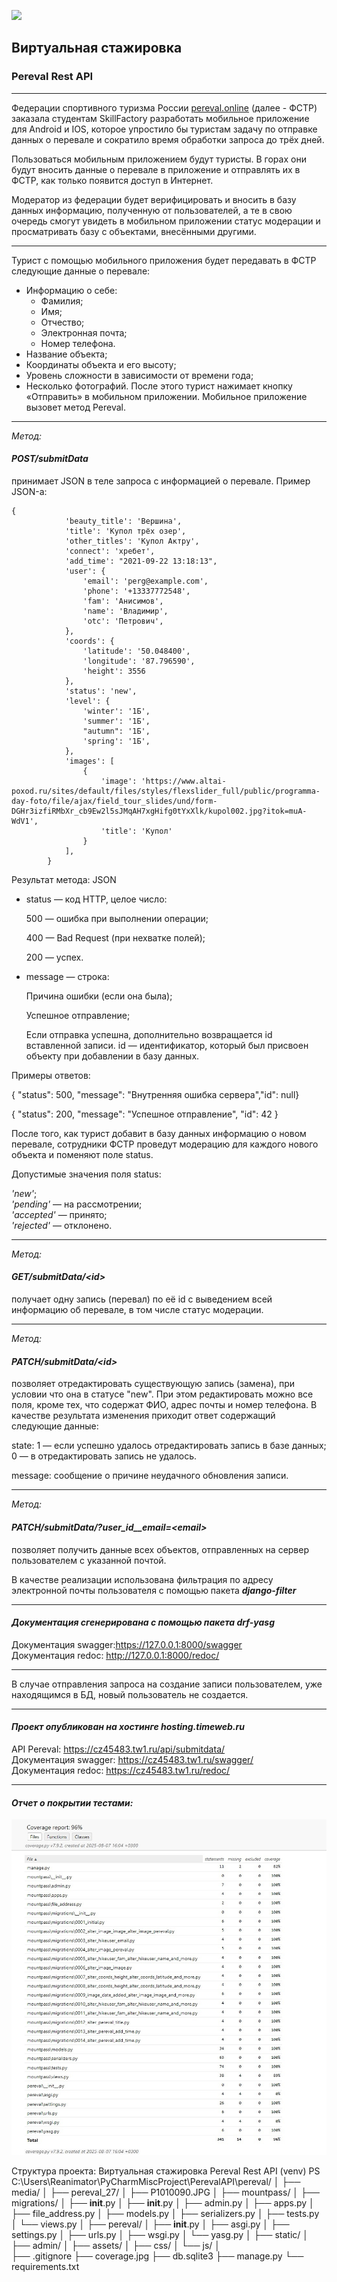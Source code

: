 ![](https://kartinki.pics/uploads/posts/2022-12/1671734665_kartinkin-net-p-kartinki-turizm-dlya-detei-pinterest-56.png)

  Виртуальная стажировка
-
 ### Pereval Rest API

***
Федерации спортивного туризма России  [<u>pereval.online</u>](https://pereval.online/) (далее - ФСТР) заказала 
студентам SkillFactory разработать мобильное приложение для Android и IOS, 
которое упростило бы туристам задачу по отправке данных о перевале и сократило время обработки запроса до трёх дней.

Пользоваться мобильным приложением будут туристы. В горах они будут вносить 
данные о перевале в приложение и отправлять их в ФСТР, как только появится доступ
в Интернет.

Модератор из федерации будет верифицировать и вносить в базу данных информацию,
полученную от пользователей, а те в свою очередь смогут увидеть в мобильном
приложении статус модерации и просматривать базу с объектами, внесёнными другими.
***
Турист с помощью мобильного приложения будет передавать в ФСТР следующие данные о перевале:

* Информацию о себе:
  * Фамилия;
  * Имя;
  * Отчество;
  * Электронная почта;
  * Номер телефона.
* Название объекта;
* Координаты объекта и его высоту;
* Уровень сложности в зависимости от времени года;
* Несколько фотографий.
После этого турист нажимает кнопку «Отправить» в мобильном приложении. Мобильное приложение вызовет метод Pereval.
***
_Метод:_

#### _**POST/submitData**_
принимает JSON в теле запроса с информацией о перевале. Пример JSON-а:

```
{
            'beauty_title': 'Вершина',
            'title': 'Купол трёх озер',
            'other_titles': 'Купол Актру',
            'connect': 'хребет',
            'add_time': "2021-09-22 13:18:13",
            'user': {
                'email': 'perg@example.com',
                'phone': '+13337772548',
                'fam': 'Анисимов',
                'name': 'Владимир',
                'otc': 'Петрович',
            },
            'coords': {
                'latitude': '50.048400',
                'longitude': '87.796590',
                'height': 3556
            },
            'status': 'new',
            'level': {
                'winter': '1Б',
                'summer': '1Б',
                "autumn": '1Б',
                'spring': '1Б',
            },
            'images': [
                {
                    'image': 'https://www.altai-poxod.ru/sites/default/files/styles/flexslider_full/public/programma-day-foto/file/ajax/field_tour_slides/und/form-DGHr3izfiRMbXr_cb9Ew2l5sJMqAH7xgHifg0tYxXlk/kupol002.jpg?itok=muA-WdV1',
                    'title': 'Купол'
                }
            ],
        }
```

Результат метода: JSON

* status — код HTTP, целое число:

  500 — ошибка при выполнении операции;

  400 — Bad Request (при нехватке полей);

  200 — успех.

* message — строка:

  Причина ошибки (если она была);

  Успешное отправление;

  Если отправка успешна, дополнительно возвращается id вставленной записи.
id — идентификатор, который был присвоен объекту при добавлении в базу данных.

Примеры oтветов:

{ "status": 500, "message": "Внутренняя ошибка сервера","id": null}

{ "status": 200, "message": "Успешное отправление", "id": 42 }

После того, как турист добавит в базу данных информацию о новом перевале, сотрудники ФСТР проведут модерацию для каждого нового объекта и поменяют поле status.

Допустимые значения поля status:

_'new'_;  
_'pending'_ — на рассмотрении;  
_'accepted'_ — принято;  
_'rejected'_ — отклонено.
*** 
_Метод:_
#### _**GET/submitData/\<id\>**_
получает одну запись (перевал) по её id с выведением всей информацию об перевале, в том числе статус модерации.
***
_Метод:_
#### _**PATCH/submitData/\<id\>**_

позволяет отредактировать существующую запись (замена), при условии что она в статусе "new". При этом редактировать можно все поля, кроме тех, что содержат ФИО, адрес почты и номер телефона. В качестве результата изменения приходит ответ содержащий следующие данные:

state:
1 — если успешно удалось отредактировать запись в базе данных;
0 — в отредактировать запись не удалось.

message: сообщение о причине неудачного обновления записи.
***
_Метод:_
#### _**PATCH/submitData/?user_id__email=\<email\>**_

позволяет получить данные всех объектов, отправленных на сервер пользователем с указанной почтой.

В качестве реализации использована фильтрация по адресу электронной почты пользователя с помощью пакета _**django-filter**_
***

#### _**Документация сгенерирована с помощью пакета drf-yasg**_

Документация swagger:<u>https://127.0.0.1:8000/swagger</u><br>
Документация redoc: <u>http://127.0.0.1:8000/redoc/</u>                                    
***

В случае отправления запроса на создание записи пользователем, уже находящимся в БД, новый пользователь не создается.

***
#### _**Проект опубликован на хостинге hosting.timeweb.ru**_

API Pereval: <u>https://cz45483.tw1.ru/api/submitdata/</u><br>
Документация swagger: <u>https://cz45483.tw1.ru/swagger/</u><br>
Документация redoc: <u>https://cz45483.tw1.ru/redoc/</u><br>
***
#### _**Отчет о покрытии тестами:**_

![](https://github.com/UshakovAVU/PerevalAPI/blob/master/pereval/coverage.jpg?raw=true)

Cтруктура проекта:
Виртуальная стажировка
Pereval Rest API
(venv) PS C:\Users\Reanimator\PyCharmMiscProject\PerevalAPI\pereval/
│
├── media/
│   ├── pereval_27/
│	├── P1010090.JPG
│
├── mountpass/
│   ├── migrations/
│         ├── __init__.py
│   ├── __init__.py
│   ├── admin.py
│   ├── apps.py
│   ├── file_address.py
│   ├── models.py 
│   ├── serializers.py
│   ├── tests.py
│   └── views.py
│ 
├── pereval/
│   ├── __init__.py
│   ├── asgi.py
│   ├── settings.py
│   ├── urls.py
│   ├── wsgi.py
│   └── yasg.py
│
├── static/
│   ├── admin/
│   ├── assets/
│   ├── css/
│   └── js/
│   
├── .gitignore
├── coverage.jpg
├── db.sqlite3
├── manage.py
└──  requirements.txt
